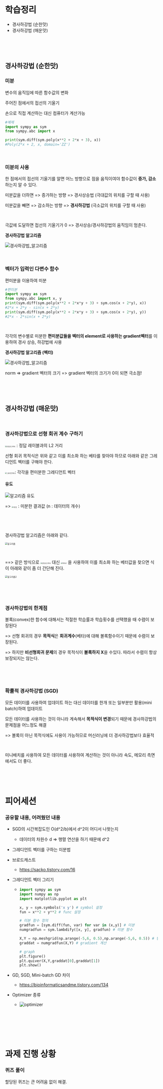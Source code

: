 # 학습정리

- 경사하강법 (순한맛)
- 경사하강법 (매운맛)

​		  

​		   

## 경사하강법 (순한맛)

### 미분

변수의 움직임에 따른 함수값의 변화

주어진 점에서의 접선의 기울기

손으로 직접 계산하는 대신 컴퓨터가 계산가능

```python
#예제
import sympy as sym
from sympy.abc import x

print(sym.diff(sym.poly(x**2 + 2*x + 3), x))
#Poly(2*x + 2, x, domain='ZZ')
```

​              

### 미분의 사용

한 점에서의 접선의 기울기를 알면 어느 방향으로 점을 움직이여야 함수값이 **증가, 감소**하는지 알 수 있다.

미분값을 더하면 => 증가하는 방향 => 경사상승법 (극대값의 위치를 구할 때 사용)

미분값을 빼면    => 감소하는 방향 => **경사하강법** (극소값의 위치를 구할 때 사용)

​            

극값에 도달하면 접선의 기울기가 0 => 경사상승/경사하강법의 움직임이 멈춘다.

**경사하강법 알고리즘**

![경사하강법_알고리즘](g_algo.png)

​            

### 벡터가 입력인 다변수 함수

편미분을 이용하여 미분

```python
#편미분
import sympy as sym
from sympy.abc import x, y
print(sym.diff(sym.poly(x**2 + 2*x*y + 3) + sym.cos(x + 2*y), x))
#2*x + 2*y - sin(x + 2*y)
print(sym.diff(sym.poly(x**2 + 2*x*y + 3) + sym.cos(x + 2*y), y))
#2*x - 2*sin(x + 2*y)
```

​            

각각의 변수별로 미분한 **편미분값들을 벡터의 element로 사용하는 gradient벡터**를 이용하여 경사 상승, 하강법에 사용

**경사하강법 알고리즘 (벡터)**

![경사하강법_알고리즘](.png)

norm => gradient 벡터의 크기 => gradient 벡터의 크기가 0이 되면 극소점!

​          

​           

## 경사하강법 (매운맛)

​            

### 경사하강법으로 선형 회귀 계수 구하기  

<img src="linear.png" alt="선형회귀_목적식" style="zoom:30%;" /> : 정답 레이블과의 L2 거리

선형 회귀 목적식은 위와 같고 이를 최소화 하는 베타를 찾아야 하므로 아래와 같은 그레디언트 벡터를 구해야 한다.

<img src="g_vector.png" alt="그레디언트벡터" style="zoom:30%;" />: 각각을 편미분한 그레디언트 벡터

#### 유도

![알고리즘 유도](hand_write.jpeg)

=>  <img src="value.png" alt="미분값" style="zoom:30%;" />  : 미분한 결과값 (n : 데이터의 개수)

​            

​           

경사하강법 알고리즘은 아래와 같다.

<img src="algo.png" alt="알고리즘" style="zoom:50%;" />

​             

==> 같은 방식으로 <img src="linear.png" alt="선형회귀_목적식" style="zoom:30%;" /> 대신 <img src="linear2.png" alt="목적식2" style="zoom:30%;" /> 을 사용하여 이를 최소화 하는 베터값을 찾으면  식이 아래와 같이  좀 더 간단해 진다.

<img src="algo2.png" alt="알고리즘2" style="zoom:50%;" />

​           

​          

### 경사하강법의 한계점

볼록(convex)한 함수에 대해서는 적절한 학습률과 학습횟수를 선택했을 때 수렴이 보장된다

=> 선형 회귀의 경우 **목적식**은 **회귀계수**(베타)에 대해 볼록함수이기 때문에 수렴이 보장된다.

=> 하지만 **비선형회귀 문제**의 경우 목적식이 **볼록하지 X**을 수있다. 따라서 수렴이 항상 보장되지는 않는다.

​       

​             

### 확률적 경사하강법 (SGD)

모든 데이터를 사용하여 업데이트 하는 대신 데이터를 한개 또는 일부분만 활용(mini batch)하여 업데이트

모든 데이터를 사용하는 것이 아니라 계속해서 **목적식이 변경**되기 때문에 경사하강법의 문제점을 어느정도 해결

=> 볼록이 아닌 목적식에도 사용이 가능하므로 머신러닝에 더 경사하강법보다 효율적

​              

미니배치를 사용하여 모든 데이터를 사용하여 계산하는 것이 아니라 속도, 메모리 측면에서도 더 좋다.

​        

​       

# 피어세션

### 공유할 내용, 어려웠던 내용

- SGD의 시간복잡도인 O(d^2/b)에서 d^2이 어디서 나왓는지

  - 데이터의 차원수 d => 행렬 연산을 하기 때문에 d^2

- 그레디언트 벡터를 구하는 미분법

- 브로드캐스트

  - https://sacko.tistory.com/16

- 그레디언트 벡터 그리기

  - ```python
    import sympy as sym
    import numpy as np
    import matplotlib.pyplot as plt
    
    x, y = sym.symbols('x y') # symbol 설정
    fun = x**2 + y**2 # func 설정
    
    # 미분 함수 정의
    gradfun = [sym.diff(fun, var) for var in (x,y)] # 미분
    numgradfun = sym.lambdify([x, y], gradfun) # 미분 함수
    
    X,Y = np.meshgrid(np.arange(-5,6, 0.5),np.arange(-5,6, 0.5)) # 범위 설정
    graddat = numgradfun(X,Y) # gradient 계산
    
    # graph
    plt.figure()
    plt.quiver(X,Y,graddat[0],graddat[1])
    plt.show()
    ```

- GD, SGD, Mini-batch GD 차이

  - https://bioinformaticsandme.tistory.com/134

- Optimizer 종류

  - ![optimizer](optimizer.png)

​     

​        

​        

# 과제 진행 상황

### 퀴즈 풀이

할당된 퀴즈는 큰 어려움 없이 해결.